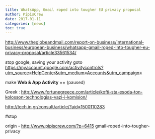 ```yaml
---
title: WhatsApp, Gmail roped into tougher EU privacy proposal
author: PipisCrew
date: 2017-01-11
categories: [news]
toc: true
---
```


http://www.theglobeandmail.com/report-on-business/international-business/european-business/whatsapp-gmail-roped-into-tougher-eu-privacy-proposal/article33561534/

stop google, saving your activity 
goto https://myaccount.google.com/activitycontrols?utm_source=HelpCenter&utm_medium=Accounts&utm_campaign=

make **Web & App Activity** == (paused)

Greek :
http://www.fortunegreece.com/article/kofti-sta-esoda-ton-kolosson-technologias-vazi-i-komision/

http://tech.in.gr/consult/article/?aid=1500110283

#stop

origin - http://www.pipiscrew.com/?p=6415 gmail-roped-into-tougher-privacy